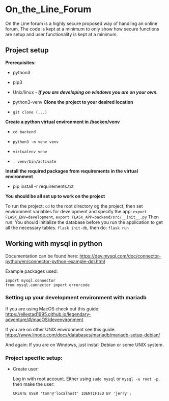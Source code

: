 # On_the_Line_Forum
On the Line forum is a highly secure proposed way of handling an online forum. The code is kept at a minimum to only show how secure functions are setup and user functionality is kept at a minimum.

## Project setup

**Prerequisites:**
* python3
* pip3
* Unix/linux - ***If you are developing on windows you are on your own.***
* python3-venv
**Clone the project to your desired location**

* `git clone (...)`

**Create a python virtual environment in /backen/venv**

* `cd backend`

* `python3 -m venv venv`

* `virtualenv venv`

* `. venv/bin/activate`

**Install the required packages from requirements in the virtual environment**
* pip install -r requirements.txt

**You should be all set up to work on the project**

To run the project:
`cd` to the root directory og the project, then set environment variables for development and specify the app:
`export FLASK_ENV=development`,
`export FLASK_APP=backend/src/__init__.py`
Then run:
You should initialize the database before you run the application to get all the necessary tables.
`flask init-db`, then do:
`flask run`


## Working with mysql in python
Documentation can be found here: https://dev.mysql.com/doc/connector-python/en/connector-python-example-ddl.html

Example packages used:

```Python3
import mysql.connector
from mysql.connector import errorcode
```

### Setting up your development environment with mariadb
If you are using MacOS check out this guide: https://ellestad1995.github.io/legendary-adventure/#/macOS/devenvironment

If you are on other UNIX environment see this guide:
https://www.linode.com/docs/databases/mariadb/mariadb-setup-debian/

And again: If you are on Windows, just install Debian or some UNIX system.

### Project specific setup:

* Create user:

  Log in with root account. Either using `sudo mysql` or `mysql -u root -p`, then make the user:

   `CREATE USER 'tom'@'localhost' IDENTIFIED BY 'jerry';`
